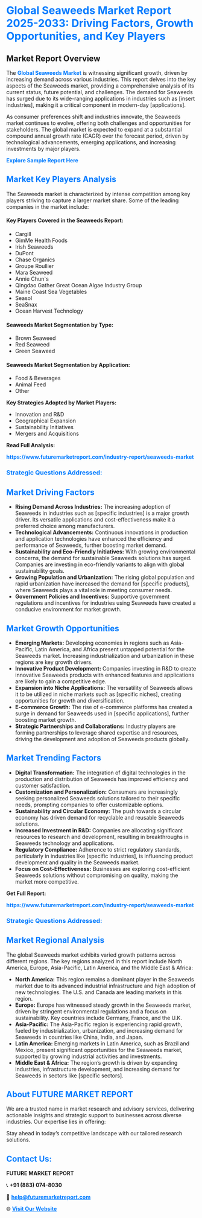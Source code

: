 <h1 style="color: #007BFF;">Global Seaweeds Market Report 2025-2033: Driving Factors, Growth Opportunities, and Key Players</h1>

<section id="overview">
<h2>Market Report Overview</h2>
<p>The <a href="https://www.futuremarketreport.com/industry-report/seaweeds-market" style="color: #007BFF; text-decoration: none;"><strong>Global Seaweeds Market</strong></a> is witnessing significant growth, driven by increasing demand across various industries. This report delves into the key aspects of the Seaweeds market, providing a comprehensive analysis of its current status, future potential, and challenges. The demand for Seaweeds has surged due to its wide-ranging applications in industries such as [insert industries], making it a critical component in modern-day [applications].</p>
<p>As consumer preferences shift and industries innovate, the Seaweeds market continues to evolve, offering both challenges and opportunities for stakeholders. The global market is expected to expand at a substantial compound annual growth rate (CAGR) over the forecast period, driven by technological advancements, emerging applications, and increasing investments by major players.</p>
</section>

<section id="overview">
<p><a href="https://www.futuremarketreport.com/request-sample/reportId=114956" style="color: #007BFF; text-decoration: none;"><strong>Explore Sample Report Here</strong></a></p>
</section>

<section id="key-players">
<h2 style="color: #007BFF;">Market Key Players Analysis</h2>
<p>The Seaweeds market is characterized by intense competition among key players striving to capture a larger market share. Some of the leading companies in the market include:</p>
<h4>Key Players Covered in the Seaweeds Report:</h4>
<ul><li>Cargill</li><li>GimMe Health Foods</li><li>Irish Seaweeds</li><li>DuPont</li><li>Chase Organics</li><li>Groupe Roullier</li><li>Mara Seaweed</li><li>Annie Chun`s</li><li>Qingdao Gather Great Ocean Algae Industry Group</li><li>Maine Coast Sea Vegetables</li><li>Seasol</li><li>SeaSnax</li><li>Ocean Harvest Technology</li></ul>
<h4>Seaweeds Market Segmentation by Type:</h4>
<ul><li>Brown Seaweed</li><li>Red Seaweed</li><li>Green Seaweed</li></ul>

<h4>Seaweeds Market Segmentation by Application:</h4>
<ul><li>Food &amp; Beverages</li><li>Animal Feed</li><li>Other</li></ul>
<p><strong>Key Strategies Adopted by Market Players:</strong></p>
<ul>
<li>Innovation and R&D</li>
<li>Geographical Expansion</li>
<li>Sustainability Initiatives</li>
<li>Mergers and Acquisitions</li>
</ul>
</section>

<section>
<p><strong>Read Full Analysis: </strong></p><a href="https://www.futuremarketreport.com/industry-report/seaweeds-market" style="color: #007BFF; text-decoration: none;"><strong>https://www.futuremarketreport.com/industry-report/seaweeds-market</strong></a>
<h3 style="color: #007BFF;">Strategic Questions Addressed:</h3>
</section>

<section id="driving-factors">
<h2 style="color: #007BFF;">Market Driving Factors</h2>
<ul>
<li><strong>Rising Demand Across Industries:</strong> The increasing adoption of Seaweeds in industries such as [specific industries] is a major growth driver. Its versatile applications and cost-effectiveness make it a preferred choice among manufacturers.</li>
<li><strong>Technological Advancements:</strong> Continuous innovations in production and application technologies have enhanced the efficiency and performance of Seaweeds, further boosting market demand.</li>
<li><strong>Sustainability and Eco-Friendly Initiatives:</strong> With growing environmental concerns, the demand for sustainable Seaweeds solutions has surged. Companies are investing in eco-friendly variants to align with global sustainability goals.</li>
<li><strong>Growing Population and Urbanization:</strong> The rising global population and rapid urbanization have increased the demand for [specific products], where Seaweeds plays a vital role in meeting consumer needs.</li>
<li><strong>Government Policies and Incentives:</strong> Supportive government regulations and incentives for industries using Seaweeds have created a conducive environment for market growth.</li>
</ul>
</section>

<section id="growth-opportunities">
<h2 style="color: #007BFF;">Market Growth Opportunities</h2>
<ul>
<li><strong>Emerging Markets:</strong> Developing economies in regions such as Asia-Pacific, Latin America, and Africa present untapped potential for the Seaweeds market. Increasing industrialization and urbanization in these regions are key growth drivers.</li>
<li><strong>Innovative Product Development:</strong> Companies investing in R&D to create innovative Seaweeds products with enhanced features and applications are likely to gain a competitive edge.</li>
<li><strong>Expansion into Niche Applications:</strong> The versatility of Seaweeds allows it to be utilized in niche markets such as [specific niches], creating opportunities for growth and diversification.</li>
<li><strong>E-commerce Growth:</strong> The rise of e-commerce platforms has created a surge in demand for Seaweeds used in [specific applications], further boosting market growth.</li>
<li><strong>Strategic Partnerships and Collaborations:</strong> Industry players are forming partnerships to leverage shared expertise and resources, driving the development and adoption of Seaweeds products globally.</li>
</ul>
</section>

<section id="trending-factors">
<h2 style="color: #007BFF;">Market Trending Factors</h2>
<ul>
<li><strong>Digital Transformation:</strong> The integration of digital technologies in the production and distribution of Seaweeds has improved efficiency and customer satisfaction.</li>
<li><strong>Customization and Personalization:</strong> Consumers are increasingly seeking personalized Seaweeds solutions tailored to their specific needs, prompting companies to offer customizable options.</li>
<li><strong>Sustainability and Circular Economy:</strong> The push towards a circular economy has driven demand for recyclable and reusable Seaweeds solutions.</li>
<li><strong>Increased Investment in R&D:</strong> Companies are allocating significant resources to research and development, resulting in breakthroughs in Seaweeds technology and applications.</li>
<li><strong>Regulatory Compliance:</strong> Adherence to strict regulatory standards, particularly in industries like [specific industries], is influencing product development and quality in the Seaweeds market.</li>
<li><strong>Focus on Cost-Effectiveness:</strong> Businesses are exploring cost-efficient Seaweeds solutions without compromising on quality, making the market more competitive.</li>
</ul>
</section>

<section>
<p><strong>Get Full Report: </strong></p><a href="https://www.futuremarketreport.com/industry-report/seaweeds-market" style="color: #007BFF; text-decoration: none;"><strong>https://www.futuremarketreport.com/industry-report/seaweeds-market</strong></a>
<h3 style="color: #007BFF;">Strategic Questions Addressed:</h3>
</section>


<section id="regional-analysis">
<h2 style="color: #007BFF;">Market Regional Analysis</h2>
<p>The global Seaweeds market exhibits varied growth patterns across different regions. The key regions analyzed in this report include North America, Europe, Asia-Pacific, Latin America, and the Middle East & Africa:</p>
<ul>
<li><strong>North America:</strong> This region remains a dominant player in the Seaweeds market due to its advanced industrial infrastructure and high adoption of new technologies. The U.S. and Canada are leading markets in this region.</li>
<li><strong>Europe:</strong> Europe has witnessed steady growth in the Seaweeds market, driven by stringent environmental regulations and a focus on sustainability. Key countries include Germany, France, and the U.K.</li>
<li><strong>Asia-Pacific:</strong> The Asia-Pacific region is experiencing rapid growth, fueled by industrialization, urbanization, and increasing demand for Seaweeds in countries like China, India, and Japan.</li>
<li><strong>Latin America:</strong> Emerging markets in Latin America, such as Brazil and Mexico, present significant opportunities for the Seaweeds market, supported by growing industrial activities and investments.</li>
<li><strong>Middle East & Africa:</strong> The region’s growth is driven by expanding industries, infrastructure development, and increasing demand for Seaweeds in sectors like [specific sectors].</li>
</ul>
</section>

<footer>
<h2 style="color: #007BFF;">About FUTURE MARKET REPORT</h2>
<p>We are a trusted name in market research and advisory services, delivering actionable insights and strategic support to businesses across diverse industries. Our expertise lies in offering:</p>

<p>Stay ahead in today’s competitive landscape with our tailored research solutions.</p>

<h2 style="color: #007BFF;">Contact Us:</h2>
<p><strong>FUTURE MARKET REPORT</strong></p>
<p>📞 <strong>+91 (883) 074-8030</strong></p>
<p>📧 <strong><a href="mailto:help@futuremarketreport.com" style="color: #007BFF;">help@futuremarketreport.com</a></strong></p>
<p>🌐 <strong><a href="https://www.futuremarketreport.com/" style="color: #007BFF;">Visit Our Website</a></strong></p>
</footer>